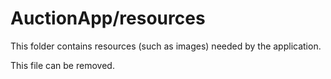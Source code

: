 # AuctionApp/resources

This folder contains resources (such as images) needed by the application. 

This file can be removed.
